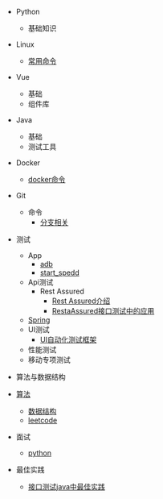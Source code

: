 * Python
    * 基础知识
* Linux
  
    * [常用命令](linux/commander.md)
* Vue
  
    * 基础
    * 组件库
* Java
    * 基础
    * 测试工具
* Docker
  
    * [docker命令](docker/docker_command.md)
* Git
  
    * 命令
        * [分支相关](git/branch.md)
* 测试
    * App
        * [adb](test/app/adb.md)
        * [start_spedd](test/app/start_speed.md)
    * Api测试
        * Rest Assured
            * [Rest Assured介绍](test/api/tools/Rest-assured/rest-assured-intro.md)
            * [RestaAssured接口测试中的应用](test/api/tools/Rest-assured/restassured.md)
    * [Spring](test/api/tools/spring.md)
    * UI测试
        * [UI自动化测试框架](test/ui/ui_auto_test.md)
    * 性能测试
    * 移动专项测试
* 算法与数据结构
  
- [算法](al/al/sort.md)
  
  - [数据结构](al/interviews/data_structure.md)
  - [leetcode](al/leetcode/string.md)
  
* 面试

  * [python](python/interviews/questions.md)

  

* 最佳实践

  * [接口测试java中最佳实践](Best-practice/api_test_in_java.md)

    